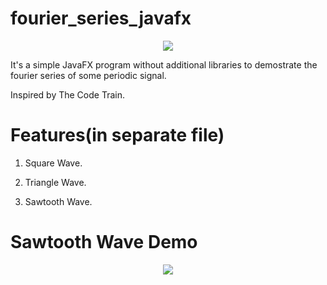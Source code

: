 # fourier_series_javafx
<p align = "center">
  <img src="https://user-images.githubusercontent.com/119331529/230164091-0b4f0f6c-e215-4321-bc4a-5c3ff1a2d838.gif">
</p>
It's a simple JavaFX program without additional libraries to demostrate the fourier series of some periodic signal.
  
  
  
Inspired by The Code Train.

# Features(in separate file)

1. Square Wave.

2. Triangle Wave.

3. Sawtooth Wave.

# Sawtooth Wave Demo
<p align = "center">
  <img src="https://user-images.githubusercontent.com/119331529/230165335-14d185ce-de66-4187-b0ca-bc8cabb8f2ec.gif">
</p>
